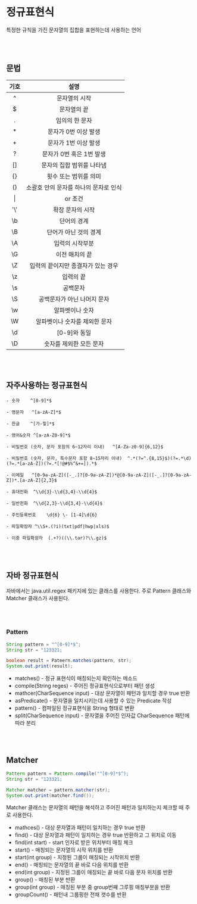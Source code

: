 # 정규표현식
특정한 규칙을 가진 문자열의 집합을 표현하는데 사용하는 언어

<br>
<br>

## 문법
|기호|설명|
|:---:|:---:|
|^|문자열의 시작|
|$|문자열의 끝|
|.|임의의 한 문자|
|*|문자가 0번 이상 발생|
|+|문자가 1번 이상 발생|
|?|문자가 0번 혹은 1번 발생|
|[]|문자의 집합 범위를 나타냄|
|{}|횟수 또는 범위를 의미|
|()|소괄호 안의 문자를 하나의 문자로 인식|
|\||or 조건|
|'\\'|확장 문자의 시작|
|\b|단어의 경계|
|\B|단어가 아닌 것의 경계|
|\A|입력의 시작부분|
|\G|이전 매치의 끝|
|\Z|입력의 끝이지만 종결자가 있는 경우|
|\z|입력의 끝|
|\s|공백문자|
|\S|공백문자가 아닌 나머지 문자|
|\w|알파벳이나 숫자|
|\W|알파벳이나 숫자를 제외한 문자|
|\d|[0-9]와 동일|
|\D|숫자를 제외한 모든 문자|

<br>
<br>

## 자주사용하는 정규표현식
```
- 숫자	^[0-9]*$

- 영문자	^[a-zA-Z]*$

- 한글	^[가-힣]*$

- 영어&숫자	^[a-zA-Z0-9]*$

- 비밀번호 (숫자, 문자 포함의 6~12자리 이내)	^[A-Za-z0-9]{6,12}$

- 비밀번호 (숫자, 문자, 특수문자 포함 8~15자리 이내)	^.*(?=^.{8,15}$)(?=.*\d)(?=.*[a-zA-Z])(?=.*[!@#$%^&+=]).*$

- 이메일	^[0-9a-zA-Z]([-_.]?[0-9a-zA-Z])*@[0-9a-zA-Z]([-_.]?[0-9a-zA-Z])*.[a-zA-Z]{2,3}$

- 휴대전화	^\\d{3}-\\d{3,4}-\\d{4}$

- 일반전화	^\\d{2,3}-\\d{3,4}-\\d{4}$

- 주민등록번호	\d{6} \- [1-4]\d{6}

- 파일확장자	^\\S+.(?i)(txt|pdf|hwp|xls)$

- 이중 파일확장자	(.+?)((\\.tar)?\\.gz)$
```

<br>
<br>

## 자바 정규표현식
자바에서는 java.util.regex 패키지에 있는 클래스를 사용한다.
주로 Pattern 클래스와 Matcher 클래스가 사용된다.

<br>
<br>

### Pattern
```java
String pattern = "^[0-9]*$^;
String str = "123321;

boolean result = Pateern.matches(pattern, str);
System.out.print(result);
```
- matches() - 정규 표현식이 매칭되는지 확인하는 메소드
- compile(String reges) - 주어진 정규표현식으로부터 패턴 생성
- mathcer(CharSequence input) - 대상 문자열이 패턴과 일치할 경우 true 반환
- asPredicate() - 문자열을 일치시키는데 사용할 수 있는 Predicate 작성
- pattern() - 컴파일된 정규표현식을 String 형태로 변환
- split(CharSequence input) - 문자열을 주어진 인자값 CharSequence 패턴에 따라 분리

<br>
<br>

## Matcher 
```java
Pattern pattern = Pattern.compile("^[0-9]*$^);
String str = "123321;

Matcher matcher = pattern.matcher(str);
System.out.print(matcher.find());
```

Matcher 클래스는 문자열의 패턴을 해석하고 주어진 패턴과 일치하는지 체크할 때 주로 사용한다.

- mathces() - 대상 문자열과 패턴이 일치하는 경우 true 반환
- find() - 대상 문자열과 패턴이 일치하는 경우 true 반환하고 그 위치로 이동
- find(int start) - start 인자로 받은 위치부터 매칭 체크
- start() - 매칭되는 문자열의 시작 위치를 반환
- start(int group) - 지정된 그룹이 매칭되는 시작위치 반환
- end() - 매칭되는 문자열의 끝 바로 다음 위치를 반환
- end(int group) - 지정된 그룹이 매칭되는 끝 바로 다음 문자 위치를 반환
- group() - 매칭된 부분 반환
- group(int group) - 매칭된 부분 중 group번째 그루핑 매칭부분을 반환
- groupCount() - 패턴내 그룹핑한 전채 갯수를 반환

